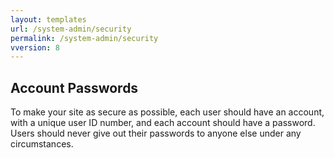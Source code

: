 ```yaml
---
layout: templates
url: /system-admin/security
permalink: /system-admin/security
vversion: 8
---
```



## Account Passwords

To make your site as secure as possible, each user should have an account, with a unique user ID number, and each account should have a password. Users should never give out their passwords to anyone else under any circumstances.
